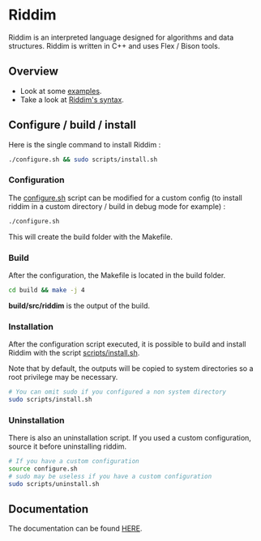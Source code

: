 # Riddim
Riddim is an interpreted language designed for algorithms and data structures.
Riddim is written in C++ and uses Flex / Bison tools.

## Overview
- Look at some [examples](examples/README.md).
- Take a look at [Riddim's syntax](doc/syntax.md).

## Configure / build / install
Here is the single command to install Riddim :
```sh
./configure.sh && sudo scripts/install.sh
```

### Configuration
<!-- TODO : Link to doc -->
The [configure.sh](configure.sh) script can be modified for a custom config
(to install riddim in a custom directory / build in debug mode for example) :
```sh
./configure.sh
```

This will create the build folder with the Makefile.

### Build
After the configuration, the Makefile is located in the build folder.
```sh
cd build && make -j 4
```

**build/src/riddim** is the output of the build.

### Installation
After the configuration script executed, it is possible to build and install
Riddim with the script [scripts/install.sh](scripts/install.sh).

Note that by default, the outputs will be copied to system directories so
a root privilege may be necessary.

```sh
# You can omit sudo if you configured a non system directory
sudo scripts/install.sh
```

### Uninstallation
There is also an uninstallation script.
If you used a custom configuration, source
it before uninstalling riddim.

```sh
# If you have a custom configuration
source configure.sh
# sudo may be useless if you have a custom configuration
sudo scripts/uninstall.sh
```

## Documentation
The documentation can be found [HERE](doc).
